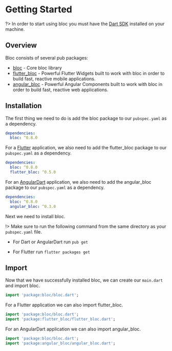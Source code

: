 # Getting Started

?> In order to start using bloc you must have the [Dart SDK](https://www.dartlang.org/install) installed on your machine.

## Overview

Bloc consists of several pub packages:

- [bloc](https://pub.dartlang.org/packages/bloc) - Core bloc library
- [flutter_bloc](https://pub.dartlang.org/packages/flutter_bloc) - Powerful Flutter Widgets built to work with bloc in order to build fast, reactive mobile applications.
- [angular_bloc](https://pub.dartlang.org/packages/angular_bloc) - Powerful Angular Components built to work with bloc in order to build fast, reactive web applications.

## Installation

The first thing we need to do is add the bloc package to our `pubspec.yaml` as a dependency.

```yaml
dependencies:
  bloc: ^0.8.0
```

For a [Flutter](https://flutter.io) application, we also need to add the flutter_bloc package to our `pubspec.yaml` as a dependency.

```yaml
dependencies:
  bloc: ^0.8.0
  flutter_bloc: ^0.5.0
```

For an [AngularDart](https://webdev.dartlang.org/angular) application, we also need to add the angular_bloc package to our `pubspec.yaml` as a dependency.

```yaml
dependencies:
  bloc: ^0.8.0
  angular_bloc: ^0.3.0
```

Next we need to install bloc.

!> Make sure to run the following command from the same directory as your `pubspec.yaml` file.

- For Dart or AngularDart run `pub get`

- For Flutter run `flutter packages get`

## Import

Now that we have successfully installed bloc, we can create our `main.dart` and import bloc.

```dart
import 'package:bloc/bloc.dart';
```

For a Flutter application we can also import flutter_bloc.

```dart
import 'package:bloc/bloc.dart';
import 'package:flutter_bloc/flutter_bloc.dart';
```

For an AngularDart application we can also import angular_bloc.

```dart
import 'package:bloc/bloc.dart';
import 'package:angular_bloc/angular_bloc.dart';
```

